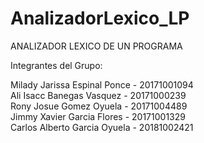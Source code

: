 # AnalizadorLexico_LP

ANALIZADOR LEXICO DE UN PROGRAMA

Integrantes del Grupo:


Milady Jarissa Espinal Ponce - 20171001094  
Ali Isacc Banegas Vasquez - 20171000239    
Rony Josue Gomez Oyuela  - 20171004489  
Jimmy Xavier Garcia Flores - 20171001329  
Carlos Alberto Garcia Oyuela - 20181002421


